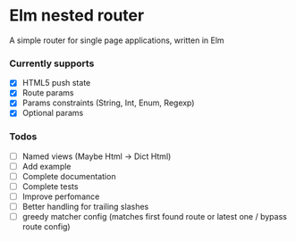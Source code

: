 # Elm nested router

A simple router for single page applications, written in Elm

### Currently supports
- [x] HTML5 push state
- [x] Route params
- [x] Params constraints (String, Int, Enum, Regexp)
- [x] Optional params

### Todos
- [ ] Named views (Maybe Html -> Dict Html)
- [ ] Add example
- [ ] Complete documentation
- [ ] Complete tests
- [ ] Improve perfomance
- [ ] Better handling for trailing slashes
- [ ] greedy matcher config (matches first found route or latest one / bypass route config)
